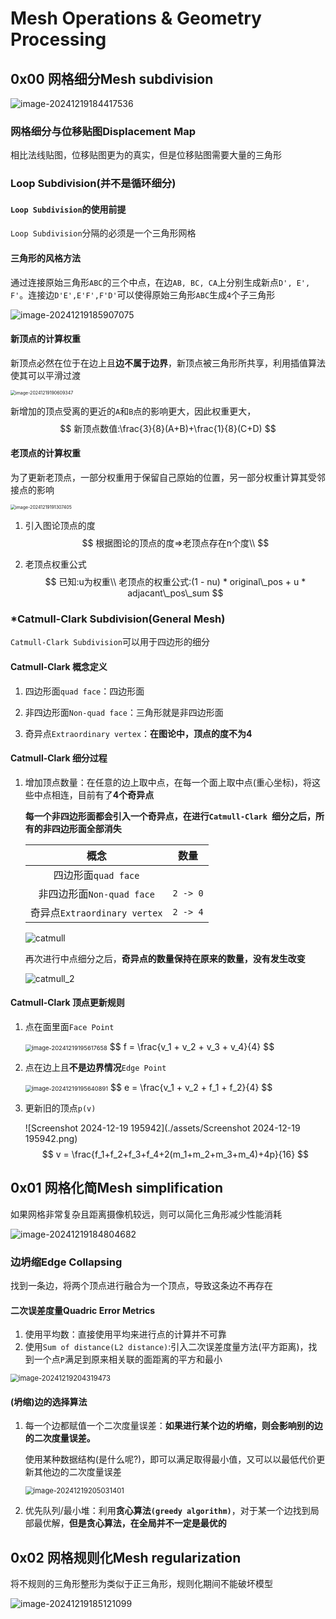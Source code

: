 # Mesh Operations & Geometry Processing

## 0x00 网格细分Mesh subdivision

![image-20241219184417536](./assets/image-20241219184417536.png)

### 网格细分与位移贴图Displacement Map

相比法线贴图，位移贴图更为的真实，但是位移贴图需要大量的三角形

### Loop Subdivision(并不是循环细分)

#### `Loop Subdivision`的使用前提

`Loop Subdivision`分隔的必须是一个三角形网格

#### 三角形的风格方法

通过连接原始三角形`ABC`的三个中点，在边`AB, BC, CA`上分别生成新点`D', E', F'`。连接边`D'E',E'F',F'D'`可以使得原始三角形`ABC`生成`4`个子三角形

![image-20241219185907075](./assets/image-20241219185907075.png)



#### 新顶点的计算权重

新顶点必然在位于在边上且**边不属于边界**，新顶点被三角形所共享，利用插值算法使其可以平滑过渡

<img src="./assets/image-20241219190609347.png" alt="image-20241219190609347" style="zoom: 50%;" />

​	新增加的顶点受离的更近的`A`和`B`点的影响更大，因此权重更大，
$$
新顶点数值:\frac{3}{8}(A+B)+\frac{1}{8}(C+D)
$$



#### 老顶点的计算权重

为了更新老顶点，一部分权重用于保留自己原始的位置，另一部分权重计算其受邻接点的影响

<img src="./assets/image-20241219191307405.png" alt="image-20241219191307405" style="zoom:50%;" />

1. 引入图论顶点的度
   $$
   根据图论的顶点的度=>老顶点存在n个度\\
   $$
   
2. 老顶点权重公式
   $$
   已知:u为权重\\
   老顶点的权重公式:(1 - nu) * original\_pos + u * adjacant\_pos\_sum
   $$
   

### *Catmull-Clark Subdivision(General Mesh)

`Catmull-Clark Subdivision`可以用于四边形的细分

#### Catmull-Clark 概念定义

1. 四边形面`quad face`：四边形面

2. 非四边形面`Non-quad face`：三角形就是非四边形面

3. 奇异点`Extraordinary vertex`：**在图论中，顶点的度不为4**

   

#### Catmull-Clark 细分过程

1. 增加顶点数量：在任意的边上取中点，在每一个面上取中点(重心坐标)，将这些中点相连，目前有了**4个奇异点**

   **每一个非四边形面都会引入一个奇异点，在进行`Catmull-Clark `细分之后，所有的非四边形面全部消失**

   |             概念             |   数量   |
   | :--------------------------: | :------: |
   |     四边形面`quad face`      |          |
   |  非四边形面`Non-quad face`   | `2 -> 0` |
   | 奇异点`Extraordinary vertex` | `2 -> 4` |

   ![catmull](./assets/catmull.png)

   再次进行中点细分之后，**奇异点的数量保持在原来的数量，没有发生改变**

   ![catmull_2](./assets/catmull_2.png)



#### Catmull-Clark 顶点更新规则

1. 点在面里面`Face Point`

   <img src="./assets/image-20241219195617658.png" alt="image-20241219195617658" style="zoom: 67%;" />
   $$
   f = \frac{v_1 + v_2 + v_3 + v_4}{4}
   $$

   

   

2. 点在边上且**不是边界情况**`Edge Point`

   <img src="./assets/image-20241219195640891.png" alt="image-20241219195640891" style="zoom: 67%;" />
   $$
   e = \frac{v_1 + v_2 + f_1 + f_2}{4}
   $$

   

3. 更新旧的顶点`p(v)`

   ![Screenshot 2024-12-19 195942](./assets/Screenshot 2024-12-19 195942.png)
   $$
   v = \frac{f_1+f_2+f_3+f_4+2(m_1+m_2+m_3+m_4)+4p}{16}
   $$




## 0x01 网格化简Mesh simplification

如果网格非常复杂且距离摄像机较远，则可以简化三角形减少性能消耗

![image-20241219184804682](./assets/image-20241219184804682.png)

### 边坍缩Edge Collapsing

找到一条边，将两个顶点进行融合为一个顶点，导致这条边不再存在

#### 二次误差度量Quadric Error Metrics

1. 使用平均数：直接使用平均来进行点的计算并不可靠
2. 使用`Sum of distance(L2 distance)`:引入二次误差度量方法(平方距离)，找到一个点`P`满足到原来相关联的面距离的平方和最小

<img src="./assets/image-20241219204319473.png" alt="image-20241219204319473" style="zoom:80%;" />



#### (坍缩)边的选择算法

1. 每一个边都赋值一个二次度量误差：**如果进行某个边的坍缩，则会影响别的边的二次度量误差。**

   使用某种数据结构(是什么呢?)，即可以满足取得最小值，又可以以最低代价更新其他边的二次度量误差

   <img src="./assets/image-20241219205031401.png" alt="image-20241219205031401" style="zoom:80%;" />

   

2. 优先队列/最小堆：利用**贪心算法`(greedy algorithm)`**，对于某一个边找到局部最优解，**但是贪心算法，在全局并不一定是最优的**



## 0x02 网格规则化Mesh regularization

将不规则的三角形整形为类似于正三角形，规则化期间不能破坏模型

![image-20241219185121099](./assets/image-20241219185121099.png)